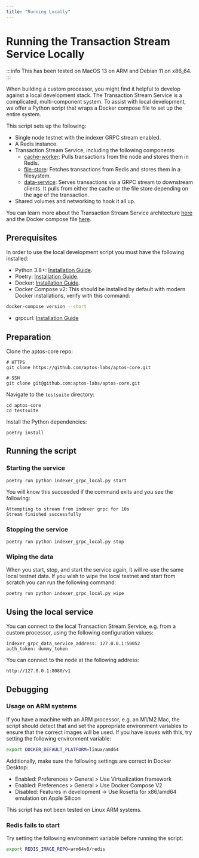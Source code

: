 ```yaml
---
title: "Running Locally"
---
```


# Running the Transaction Stream Service Locally

:::info
This has been tested on MacOS 13 on ARM and Debian 11 on x86_64.
:::

When building a custom processor, you might find it helpful to develop against a local development stack. The Transaction Stream Service is a complicated, multi-component system. To assist with local development, we offer a Python script that wraps a Docker compose file to set up the entire system.

This script sets up the following:
- Single node testnet with the indexer GRPC stream enabled.
- A Redis instance.
- Transaction Stream Service, including the following components:
  - [cache-worker](https://github.com/aptos-labs/aptos-core/tree/main/ecosystem/indexer-grpc/indexer-grpc-cache-worker): Pulls transactions from the node and stores them in Redis.
  - [file-store](https://github.com/aptos-labs/aptos-core/tree/main/ecosystem/indexer-grpc/indexer-grpc-file-store): Fetches transactions from Redis and stores them in a filesystem.
  - [data-service](https://github.com/aptos-labs/aptos-core/tree/main/ecosystem/indexer-grpc/indexer-grpc-data-service): Serves transactions via a GRPC stream to downstream clients. It pulls from either the cache or the file store depending on the age of the transaction.
- Shared volumes and networking to hook it all up.

You can learn more about the Transaction Stream Service architecture [here](/indexer/txn-stream) and the Docker compose file [here](https://github.com/aptos-labs/aptos-core/blob/main/docker/compose/indexer-grpc/docker-compose.yaml).

## Prerequisites
In order to use the local development script you must have the following installed:
- Python 3.8+: [Installation Guide](https://docs.python-guide.org/starting/installation/#python-3-installation-guides).
- Poetry: [Installation Guide](https://python-poetry.org/docs/#installation).
- Docker: [Installation Guide](https://docs.docker.com/get-docker/).
- Docker Compose v2: This should be installed by default with modern Docker installations, verify with this command:
```bash
docker-compose version --short
```
- grpcurl: [Installation Guide](https://github.com/fullstorydev/grpcurl#installation)

## Preparation
Clone the aptos-core repo:
```
# HTTPS
git clone https://github.com/aptos-labs/aptos-core.git

# SSH
git clone git@github.com:aptos-labs/aptos-core.git
```

Navigate to the `testsuite` directory:
```
cd aptos-core
cd testsuite
```

Install the Python dependencies:
```
poetry install
```

## Running the script
### Starting the service
```
poetry run python indexer_grpc_local.py start
```

You will know this succeeded if the command exits and you see the following:
```
Attempting to stream from indexer grpc for 10s
Stream finished successfully
```

### Stopping the service
```
poetry run python indexer_grpc_local.py stop
```

### Wiping the data
When you start, stop, and start the service again, it will re-use the same local testnet data. If you wish to wipe the local testnet and start from scratch you can run the following command:
```
poetry run python indexer_grpc_local.py wipe
```

## Using the local service
You can connect to the local Transaction Stream Service, e.g. from a custom processor, using the following configuration values:
```
indexer_grpc_data_service_address: 127.0.0.1:50052
auth_token: dummy_token
```

You can connect to the node at the following address:
```
http://127.0.0.1:8080/v1
```

## Debugging

### Usage on ARM systems
If you have a machine with an ARM processor, e.g. an M1/M2 Mac, the script should detect that and set the appropriate environment variables to ensure that the correct images will be used. If you have issues with this, try setting the following environment variable:
```bash
export DOCKER_DEFAULT_PLATFORM=linux/amd64
```

Additionally, make sure the following settings are correct in Docker Desktop:
- Enabled: Preferences > General > Use Virtualization framework
- Enabled: Preferences > General > Use Docker Compose V2
- Disabled: Features in development -> Use Rosetta for x86/amd64 emulation on Apple Silicon

This script has not been tested on Linux ARM systems.

### Redis fails to start
Try setting the following environment variable before running the script:
```bash
export REDIS_IMAGE_REPO=arm64v8/redis
```
